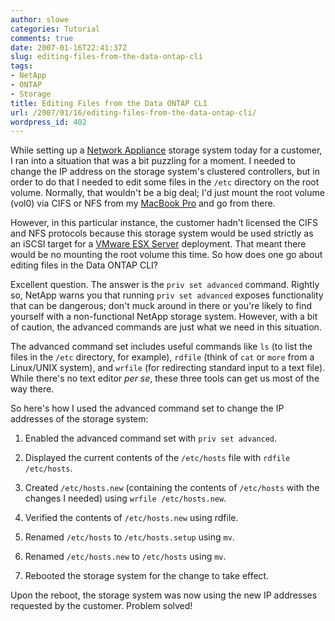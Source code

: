 ```yaml
---
author: slowe
categories: Tutorial
comments: true
date: 2007-01-16T22:41:37Z
slug: editing-files-from-the-data-ontap-cli
tags:
- NetApp
- ONTAP
- Storage
title: Editing Files from the Data ONTAP CLI
url: /2007/01/16/editing-files-from-the-data-ontap-cli/
wordpress_id: 402
---
```


While setting up a [Network Appliance](http://www.netapp.com/) storage system today for a customer, I ran into a situation that was a bit puzzling for a moment. I needed to change the IP address on the storage system's clustered controllers, but in order to do that I needed to edit some files in the `/etc` directory on the root volume. Normally, that wouldn't be a big deal; I'd just mount the root volume (vol0) via CIFS or NFS from my [MacBook Pro](http://www.apple.com/macbookpro/) and go from there.

However, in this particular instance, the customer hadn't licensed the CIFS and NFS protocols because this storage system would be used strictly as an iSCSI target for a [VMware ESX Server](http://www.vmware.com/products/vi/esx/) deployment. That meant there would be no mounting the root volume this time. So how does one go about editing files in the Data ONTAP CLI?

Excellent question. The answer is the `priv set advanced` command. Rightly so, NetApp warns you that running `priv set advanced` exposes functionality that can be dangerous; don't muck around in there or you're likely to find yourself with a non-functional NetApp storage system. However, with a bit of caution, the advanced commands are just what we need in this situation.

The advanced command set includes useful commands like `ls` (to list the files in the `/etc` directory, for example), `rdfile` (think of `cat` or `more` from a Linux/UNIX system), and `wrfile` (for redirecting standard input to a text file). While there's no text editor _per se_, these three tools can get us most of the way there.

So here's how I used the advanced command set to change the IP addresses of the storage system:

1. Enabled the advanced command set with `priv set advanced`.

2. Displayed the current contents of the `/etc/hosts` file with `rdfile /etc/hosts`.

3. Created `/etc/hosts.new` (containing the contents of `/etc/hosts` with the changes I needed) using `wrfile /etc/hosts.new`.

4. Verified the contents of `/etc/hosts.new` using rdfile.

5. Renamed `/etc/hosts` to `/etc/hosts.setup` using `mv`.

6. Renamed `/etc/hosts.new` to `/etc/hosts` using `mv`.

7. Rebooted the storage system for the change to take effect.

Upon the reboot, the storage system was now using the new IP addresses requested by the customer. Problem solved!
